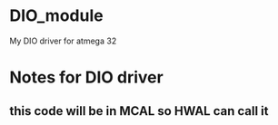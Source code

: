 # DIO_module
My DIO driver for atmega 32 
# Notes for DIO driver

## this code will be in MCAL so HWAL can call it

